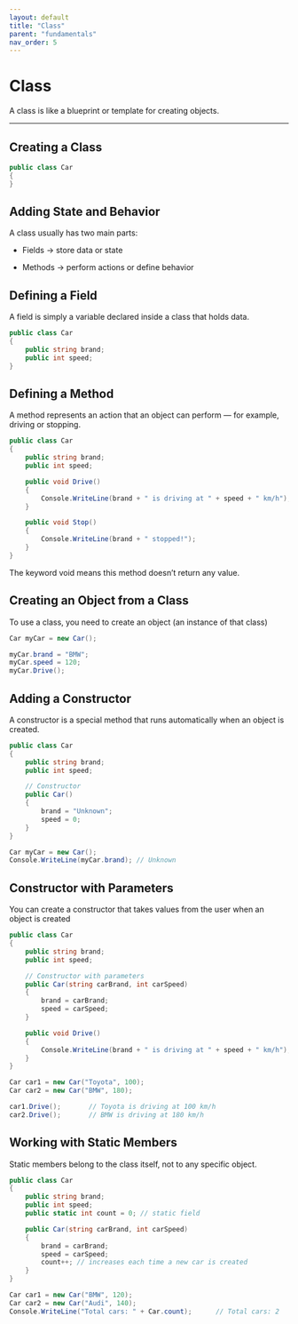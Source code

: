 ```yaml
---
layout: default
title: "Class"
parent: "fundamentals"
nav_order: 5
---
```


# Class 

A class is like a blueprint or template for creating objects.

---

## Creating a Class

```csharp
public class Car
{
}
```

## Adding State and Behavior

A class usually has two main parts:  

- Fields → store data or state

- Methods → perform actions or define behavior

## Defining a Field  

A field is simply a variable declared inside a class that holds data.  
```csharp
public class Car
{
    public string brand;
    public int speed;
}
```

## Defining a Method
  
A method represents an action that an object can perform — for example, driving or stopping.  
```csharp
public class Car
{
    public string brand;
    public int speed;

    public void Drive()
    {
        Console.WriteLine(brand + " is driving at " + speed + " km/h");
    }

    public void Stop()
    {
        Console.WriteLine(brand + " stopped!");
    }
}
```
The keyword void means this method doesn’t return any value.

## Creating an Object from a Class
  
To use a class, you need to create an object (an instance of that class)   
```csharp
Car myCar = new Car();

myCar.brand = "BMW";
myCar.speed = 120;
myCar.Drive();
```

## Adding a Constructor
  
A constructor is a special method that runs automatically when an object is created.  
```csharp
public class Car
{
    public string brand;
    public int speed;

    // Constructor
    public Car()
    {
        brand = "Unknown";
        speed = 0;
    }
}

Car myCar = new Car();
Console.WriteLine(myCar.brand); // Unknown
```

## Constructor with Parameters
  
You can create a constructor that takes values from the user when an object is created  
```csharp
public class Car
{
    public string brand;
    public int speed;

    // Constructor with parameters
    public Car(string carBrand, int carSpeed)
    {
        brand = carBrand;
        speed = carSpeed;
    }

    public void Drive()
    {
        Console.WriteLine(brand + " is driving at " + speed + " km/h");
    }
}

Car car1 = new Car("Toyota", 100);
Car car2 = new Car("BMW", 180);

car1.Drive();       // Toyota is driving at 100 km/h
car2.Drive();       // BMW is driving at 180 km/h
```

## Working with Static Members
  
Static members belong to the class itself, not to any specific object.  

```csharp
public class Car
{
    public string brand;
    public int speed;
    public static int count = 0; // static field

    public Car(string carBrand, int carSpeed)
    {
        brand = carBrand;
        speed = carSpeed;
        count++; // increases each time a new car is created
    }
}

Car car1 = new Car("BMW", 120);
Car car2 = new Car("Audi", 140);
Console.WriteLine("Total cars: " + Car.count);      // Total cars: 2
```